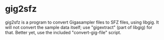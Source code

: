 gig2sfz
=======

gig2sfz is a program to convert Gigasampler files to SFZ files, using libgig.
It will not convert the sample data itself; use "gigextract" (part of libgig)
for that.  Better yet, use the included "convert-gig-file" script.

